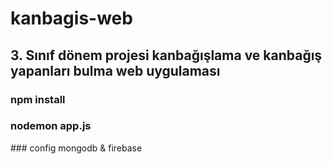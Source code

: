 # kanbagis-web
## 3. Sınıf dönem projesi kanbağışlama ve kanbağış yapanları bulma web uygulaması

### npm install
### nodemon app.js
### config mongodb & firebase
